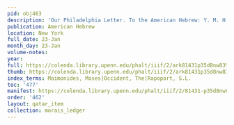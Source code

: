 ```yaml
---
pid: obj463
description: 'Our Philadelphia Letter. To the American Hebrew: Y. M. H. A. Doings.'
publication: American Hebrew
location: New York
full_date: 23-Jan
month_day: 23-Jan
volume-notes:
year:
full: https://colenda.library.upenn.edu/phalt/iiif/2/ark81431p35d8nw83%2FSHA256E-s7569697--e13e33656378f1647ce4d5fb23e36c687f49a2c5daeca6532d7fba9db7ff1dc4.jpeg/full/3500,/0/default.jpg
thumb: https://colenda.library.upenn.edu/phalt/iiif/2/ark81431p35d8nw83%2FSHA256E-s7569697--e13e33656378f1647ce4d5fb23e36c687f49a2c5daeca6532d7fba9db7ff1dc4.jpeg/full/!200,200/0/default.jpg
index_terms: Maimonides, Moses|Occident, The|Rapoport, S.L.
toc: '477'
manifest: https://colenda.library.upenn.edu/phalt/iiif/2/81431-p35d8nw83/manifest
order: '462'
layout: qatar_item
collection: morais_ledger
---
```

